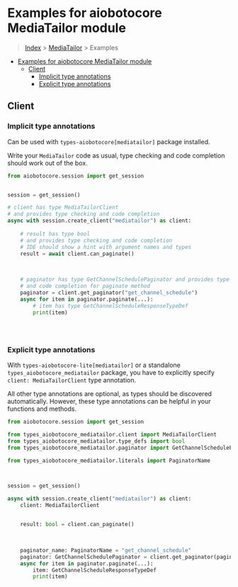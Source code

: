 <a id="examples-for-aiobotocore-mediatailor-module"></a>

# Examples for aiobotocore MediaTailor module

> [Index](../README.md) > [MediaTailor](./README.md) > Examples

- [Examples for aiobotocore MediaTailor module](#examples-for-aiobotocore-mediatailor-module)
  - [Client](#client)
    - [Implicit type annotations](#implicit-type-annotations)
    - [Explicit type annotations](#explicit-type-annotations)

<a id="client"></a>

## Client

<a id="implicit-type-annotations"></a>

### Implicit type annotations

Can be used with `types-aiobotocore[mediatailor]` package installed.

Write your `MediaTailor` code as usual, type checking and code completion
should work out of the box.

```python
from aiobotocore.session import get_session


session = get_session()

# client has type MediaTailorClient
# and provides type checking and code completion
async with session.create_client("mediatailor") as client:
    
    # result has type bool
    # and provides type checking and code completion
    # IDE should show a hint with argument names and types
    result = await client.can_paginate()
    

    
    # paginator has type GetChannelSchedulePaginator and provides type checking
    # and code completion for paginate method
    paginator = client.get_paginator("get_channel_schedule")
    async for item in paginator.paginate(...):
        # item has type GetChannelScheduleResponseTypeDef
        print(item)
    

    
```

<a id="explicit-type-annotations"></a>

### Explicit type annotations

With `types-aiobotocore-lite[mediatailor]` or a standalone
`types_aiobotocore_mediatailor` package, you have to explicitly specify
`client: MediaTailorClient` type annotation.

All other type annotations are optional, as types should be discovered
automatically. However, these type annotations can be helpful in your functions
and methods.

```python
from aiobotocore.session import get_session

from types_aiobotocore_mediatailor.client import MediaTailorClient
from types_aiobotocore_mediatailor.type_defs import bool
from types_aiobotocore_mediatailor.paginator import GetChannelSchedulePaginator

from types_aiobotocore_mediatailor.literals import PaginatorName



session = get_session()

async with session.create_client("mediatailor") as client:
    client: MediaTailorClient

    
    result: bool = client.can_paginate()
    

    
    paginator_name: PaginatorName = "get_channel_schedule"
    paginator: GetChannelSchedulePaginator = client.get_paginator(paginator_name)
    async for item in paginator.paginate(...):
        item: GetChannelScheduleResponseTypeDef
        print(item)
    

    
```

